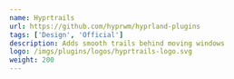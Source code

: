 ```yaml
---
name: Hyprtrails
url: https://github.com/hyprwm/hyprland-plugins
tags: ['Design', 'Official']
description: Adds smooth trails behind moving windows
logo: /imgs/plugins/logos/hyprtrails-logo.svg
weight: 200
---
```

